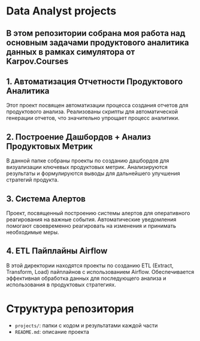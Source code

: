 # Data Analyst projects

## В этом репозитории собрана моя работа над основным задачами продуктового аналитика данных в рамках симулятора от Karpov.Courses

## 1. Автоматизация Отчетности Продуктового Аналитика
Этот проект посвящен автоматизации процесса создания отчетов для продуктового анализа. Реализованы скрипты для автоматической генерации отчетов, что значительно упрощает процесс аналитики.

## 2. Построение Дашбордов + Анализ Продуктовых Метрик
В данной папке собраны проекты по созданию дашбордов для визуализации ключевых продуктовых метрик. Анализируются результаты и формулируются выводы для дальнейшего улучшения стратегий продукта.

## 3. Система Алертов
Проект, посвященный построению системы алертов для оперативного реагирования на важные события. Автоматические уведомления помогают своевременно реагировать на изменения и принимать необходимые меры.

## 4. ETL Пайплайны Airflow
В этой директории находятся проекты по созданию ETL (Extract, Transform, Load) пайплайнов с использованием Airflow. Обеспечивается эффективная обработка данных для последующего анализа и использования в продуктовых стратегиях.

# Структура репозитория

- `projects/`: папки с кодом и результатами каждой части
- `README.md`: описание проекта
